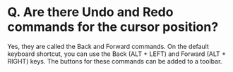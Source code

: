 # Q. Are there Undo and Redo commands for the cursor position?

Yes, they are called the Back and Forward commands.
On the default keyboard shortcut, you can use the Back (ALT + LEFT) and
Forward (ALT + RIGHT) keys. The buttons for these commands can be added to a toolbar.